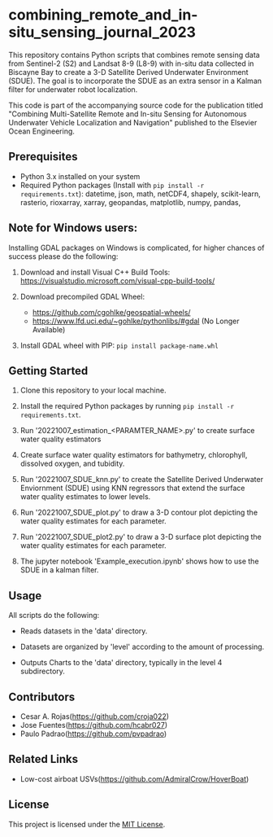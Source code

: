 # combining_remote_and_in-situ_sensing_journal_2023

This repository contains Python scripts that combines remote sensing data from Sentinel-2 (S2) and Landsat 8-9 (L8-9) with in-situ data collected in Biscayne Bay to create a 3-D Satellite Derived Underwater Environment (SDUE). The goal is to incorporate the SDUE as an extra sensor in a Kalman filter for underwater robot localization.

This code is part of the accompanying source code for the publication titled "Combining Multi-Satellite Remote and In-situ Sensing for
Autonomous Underwater Vehicle Localization and Navigation" published to the Elsevier Ocean Engineering.

## Prerequisites

- Python 3.x installed on your system
- Required Python packages (Install with `pip install -r requirements.txt`): datetime, json, math, netCDF4, shapely, scikit-learn, rasterio, rioxarray, xarray, geopandas, matplotlib, numpy, pandas,
  
## Note for Windows users:
Installing GDAL packages on Windows is complicated, for higher chances of success please do the following:

1. Download and install Visual C++ Build Tools: https://visualstudio.microsoft.com/visual-cpp-build-tools/
   
2. Download precompiled GDAL Wheel:
   - https://github.com/cgohlke/geospatial-wheels/
   - https://www.lfd.uci.edu/~gohlke/pythonlibs/#gdal (No Longer Available)
   
3. Install GDAL wheel with PIP: `pip install package-name.whl`


## Getting Started

1. Clone this repository to your local machine.

2. Install the required Python packages by running `pip install -r requirements.txt`.

3. Run '20221007_estimation_<PARAMTER_NAME>.py' to create surface water quality estimators
   
5. Create surface water quality estimators for bathymetry, chlorophyll, dissolved oxygen, and tubidity.

6. Run '20221007_SDUE_knn.py' to create the Satellite Derived Underwater Enviornment (SDUE) using KNN regressors that extend the surface water quality estimates to lower levels.

7. Run '20221007_SDUE_plot.py' to draw a 3-D contour plot depicting the water quality estimates for each parameter.

8. Run '20221007_SDUE_plot2.py' to draw a 3-D surface plot depicting the water quality estimates for each parameter.

9. The jupyter notebook 'Example_execution.ipynb' shows how to use the SDUE in a kalman filter.

## Usage

All scripts do the following:

- Reads datasets in the 'data' directory.

- Datasets are organized by 'level' according to the amount of processing.

- Outputs Charts to the 'data' directory, typically in the level 4 subdirectory.

## Contributors

- Cesar A. Rojas(https://github.com/croja022)
- Jose Fuentes(https://github.com/hcabr027)
- Paulo Padrao(https://github.com/pvpadrao)

## Related Links
- Low-cost airboat USVs(https://github.com/AdmiralCrow/HoverBoat)

## License

This project is licensed under the [MIT License](LICENSE).
